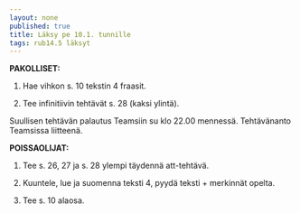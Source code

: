 ```yaml
---
layout: none
published: true
title: Läksy pe 10.1. tunnille
tags: rub14.5 läksyt
---
```

**PAKOLLISET:**

1. Hae vihkon s. 10 tekstin 4 fraasit.

2. Tee infinitiivin tehtävät s. 28 (kaksi ylintä).

Suullisen tehtävän palautus Teamsiin su klo 22.00 mennessä. Tehtävänanto Teamsissa liitteenä.

**POISSAOLIJAT:**

1. Tee s. 26, 27 ja s. 28 ylempi täydennä att-tehtävä.

2. Kuuntele, lue ja suomenna teksti 4, pyydä teksti + merkinnät opelta.

3. Tee s. 10 alaosa.

